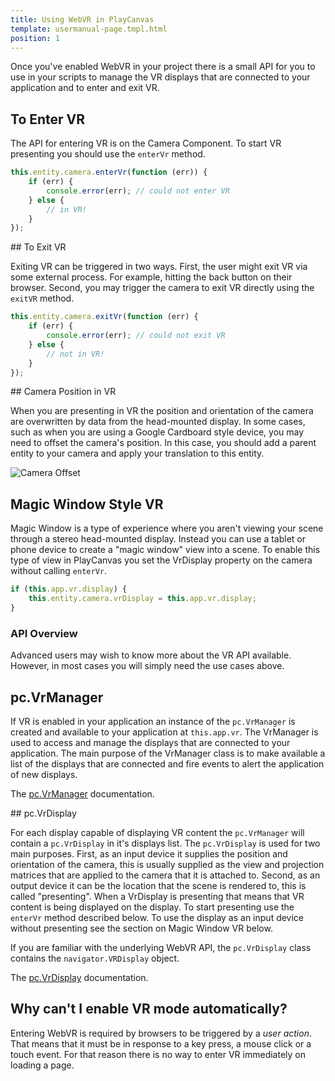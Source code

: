 ```yaml
---
title: Using WebVR in PlayCanvas
template: usermanual-page.tmpl.html
position: 1
---
```


Once you've enabled WebVR in your project there is a small API for you to use in your scripts to manage the VR displays that are connected to your application and to enter and exit VR.

## To Enter VR

The API for entering VR is on the Camera Component. To start VR presenting you should use the `enterVr` method.

```javascript
this.entity.camera.enterVr(function (err)) {
    if (err) {
        console.error(err); // could not enter VR
    } else {
        // in VR!
    }
});
```

## To Exit VR

Exiting VR can be triggered in two ways. First, the user might exit VR via some external process. For example, hitting the back button on their browser. Second, you may trigger the camera to exit VR directly using the `exitVR` method.

```javascript
this.entity.camera.exitVr(function (err) {
    if (err) {
        console.error(err); // could not exit VR
    } else {
        // not in VR!
    }
});
```

## Camera Position in VR

When you are presenting in VR the position and orientation of the camera are overwritten by data from the head-mounted display. In some cases, such as when you are using a Google Cardboard style device, you may need to offset the camera's position. In this case, you should add a parent entity to your camera and apply your translation to this entity.

![Camera Offset][1]

## Magic Window Style VR

Magic Window is a type of experience where you aren't viewing your scene through a stereo head-mounted display. Instead you can use a tablet or phone device to create a "magic window" view into a scene. To enable this type of view in PlayCanvas you set the VrDisplay property on the camera without calling `enterVr`.

```javascript
if (this.app.vr.display) {
    this.entity.camera.vrDisplay = this.app.vr.display;
}
```

### API Overview

Advanced users may wish to know more about the VR API available. However, in most cases you will simply need the use cases above.

## pc.VrManager

If VR is enabled in your application an instance of the `pc.VrManager` is created and available to your application at `this.app.vr`. The VrManager is used to access and manage the displays that are connected to your application. The main purpose of the VrManager class is to make available a list of the displays that are connected and fire events to alert the application of new displays.

The [pc.VrManager][2] documentation.

## pc.VrDisplay

For each display capable of displaying VR content the `pc.VrManager` will contain a `pc.VrDisplay` in it's displays list. The `pc.VrDisplay` is used for two main purposes. First, as an input device it supplies the position and orientation of the camera, this is usually supplied as the view and projection matrices that are applied to the camera that it is attached to. Second, as an output device it can be the location that the scene is rendered to, this is called "presenting". When a VrDisplay is presenting that means that VR content is being displayed on the display. To start presenting use the `enterVr` method described below. To use the display as an input device without presenting see the section on Magic Window VR below.

If you are familiar with the underlying WebVR API, the `pc.VrDisplay` class contains the `navigator.VRDisplay` object.

The [pc.VrDisplay][3] documentation.

## Why can't I enable VR mode automatically?

Entering WebVR is required by browsers to be triggered by a *user action*. That means that it must be in response to a key press, a mouse click or a touch event. For that reason there is no way to enter VR immediately on loading a page.

[1]: /images/user-manual/vr/using-webvr/camera-offset.jpg
[2]: /api/pc.VrManager.html
[3]: /api/pc.VrDisplay.html

